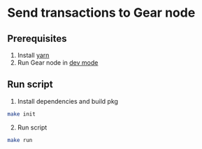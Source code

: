 # Send transactions to Gear node

## Prerequisites
1. Install [yarn](https://yarnpkg.com/getting-started/install)
2. Run Gear node in [dev mode](https://wiki.gear-tech.io/docs/node/dev-net)


## Run script
1. Install dependencies and build pkg
```bash
make init
```

2. Run script
```bash
make run
```